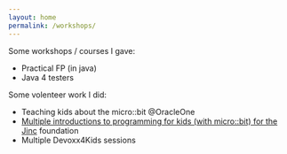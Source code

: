 ```yaml
---
layout: home
permalink: /workshops/
---
```


Some workshops / courses I gave:
* Practical FP (in java)
* Java 4 testers

Some volenteer work I did:
* Teaching kids about the micro::bit @OracleOne <a href="https://www.forbes.com/sites/oracle/2019/10/01/cheap-but-powerful-the-tiny-microbit-computer-thrills-at-oracle-code-4-kids/?sh=2bd43a436866" target="_blank" class="fa-solid fa-book-open">
* Multiple introductions to programming for kids (with micro::bit) for the [Jinc](https://www.jinc.nl/jinc-english/) foundation
* Multiple Devoxx4Kids sessions
